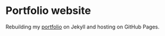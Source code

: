 # Portfolio website

Rebuilding my [portfolio](http://github.com/ampinsk/portfolio) on Jekyll and hosting on GitHub Pages.

